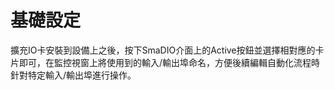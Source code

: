 # 基礎設定

擴充IO卡安裝到設備上之後，按下SmaDIO介面上的Active按鈕並選擇相對應的卡片即可，在監控視窗上將使用到的輸入/輸出埠命名，方便後續編輯自動化流程時針對特定輸入/輸出埠進行操作。

